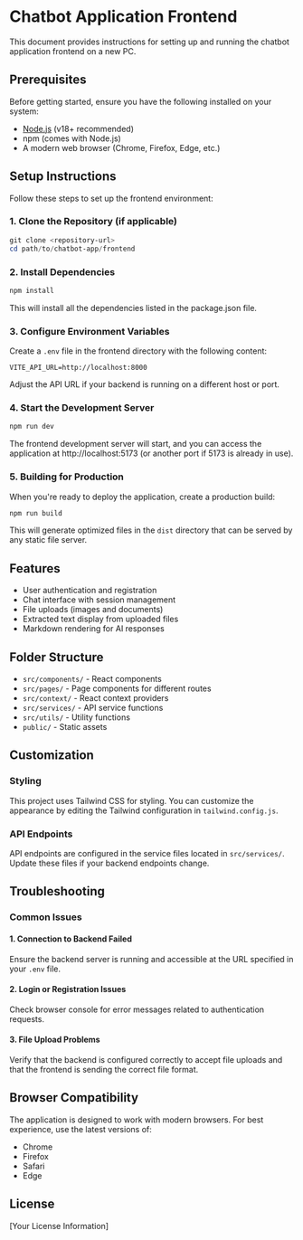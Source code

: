 # Chatbot Application Frontend

This document provides instructions for setting up and running the chatbot application frontend on a new PC.

## Prerequisites

Before getting started, ensure you have the following installed on your system:

- [Node.js](https://nodejs.org/) (v18+ recommended)
- npm (comes with Node.js)
- A modern web browser (Chrome, Firefox, Edge, etc.)

## Setup Instructions

Follow these steps to set up the frontend environment:

### 1. Clone the Repository (if applicable)

```powershell
git clone <repository-url>
cd path/to/chatbot-app/frontend
```

### 2. Install Dependencies

```powershell
npm install
```

This will install all the dependencies listed in the package.json file.

### 3. Configure Environment Variables

Create a `.env` file in the frontend directory with the following content:

```
VITE_API_URL=http://localhost:8000
```

Adjust the API URL if your backend is running on a different host or port.

### 4. Start the Development Server

```powershell
npm run dev
```

The frontend development server will start, and you can access the application at http://localhost:5173 (or another port if 5173 is already in use).

### 5. Building for Production

When you're ready to deploy the application, create a production build:

```powershell
npm run build
```

This will generate optimized files in the `dist` directory that can be served by any static file server.

## Features

- User authentication and registration
- Chat interface with session management
- File uploads (images and documents)
- Extracted text display from uploaded files
- Markdown rendering for AI responses

## Folder Structure

- `src/components/` - React components
- `src/pages/` - Page components for different routes
- `src/context/` - React context providers
- `src/services/` - API service functions
- `src/utils/` - Utility functions
- `public/` - Static assets

## Customization

### Styling

This project uses Tailwind CSS for styling. You can customize the appearance by editing the Tailwind configuration in `tailwind.config.js`.

### API Endpoints

API endpoints are configured in the service files located in `src/services/`. Update these files if your backend endpoints change.

## Troubleshooting

### Common Issues

#### 1. Connection to Backend Failed
Ensure the backend server is running and accessible at the URL specified in your `.env` file.

#### 2. Login or Registration Issues
Check browser console for error messages related to authentication requests.

#### 3. File Upload Problems
Verify that the backend is configured correctly to accept file uploads and that the frontend is sending the correct file format.

## Browser Compatibility

The application is designed to work with modern browsers. For best experience, use the latest versions of:
- Chrome
- Firefox
- Safari
- Edge

## License

[Your License Information]
